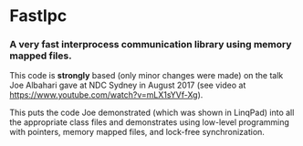 # FastIpc
### A very fast interprocess communication library using memory mapped files.

This code is **strongly** based (only minor changes were made) on the talk Joe Albahari gave at NDC Sydney in August 2017 (see video at https://www.youtube.com/watch?v=mLX1sYVf-Xg).

This puts the code Joe demonstrated (which was shown in LinqPad) into all the appropriate class files and demonstrates using low-level programming with pointers, memory mapped files, and lock-free synchronization.
